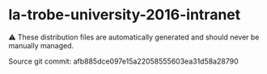 # la-trobe-university-2016-intranet

:warning: These distribution files are automatically generated and should never be manually managed.

Source git commit: afb885dce097e15a22058555603ea31d58a28790
